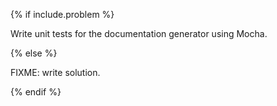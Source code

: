 {% if include.problem %}

Write unit tests for the documentation generator using Mocha.

{% else %}

FIXME: write solution.

{% endif %}
